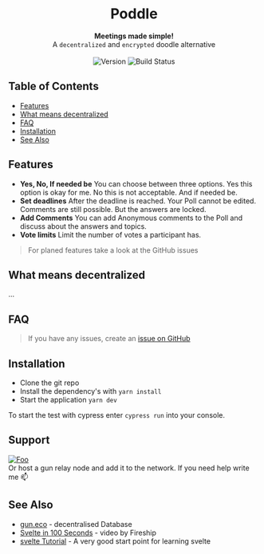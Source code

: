 <h1 align="center">Poddle</h1>

<div align="center">
  <strong>Meetings made simple! </strong>
</div>
<div align="center">
  A <code>decentralized</code> and <code>encrypted</code> doodle alternative
</div>

<br />
<!-- badges -->
<div align="center">
  <!-- Version -->
    <img src="https://img.shields.io/badge/Version-v0.2.x--beta-green?style=flat-square"
      alt="Version" />
  <!-- Build Status -->
    <img src="https://img.shields.io/github/checks-status/tetrisiq/poddle/main?style=flat-square"
      alt="Build Status" />
  <!-- Test status -->
    <!-- <img src="https://img.shields.io/endpoint?url=https://dashboard.cypress.io/badge/simple/byzw5k&style=flat-square&logo=cypress" alt="Cypress Status" /> -->

</div>

<!-- <div align="center">
  <h3>
    <a href="https://poddle.network">
      Website
    </a>
    <span> | </span>
    <a href="https://dashboard.cypress.io/projects/byzw5k/runs">
      Cypress Dashboard
    </a>
  </h3>
</div> -->

## Table of Contents

- [Features](#features)
- [What means decentralized](#what-means-decentralized)
- [FAQ](#faq)
- [Installation](#installation)
- [See Also](#see-also)

## Features

- **Yes, No, If needed be** You can choose between three options. Yes this option is okay for me. No this is not acceptable. And if needed be.
- **Set deadlines** After the deadline is reached. Your Poll cannot be edited. Comments are still possible. But the answers are locked.
- **Add Comments** You can add Anonymous comments to the Poll and discuss about the answers and topics.
- **Vote limits** Limit the number of votes a participant has.

> For planed features take a look at the GitHub issues

## What means decentralized

...

## FAQ

> If you have any issues, create an [issue on GitHub](https://github.com/TetrisIQ/poddle/issues/new?assignees=&labels=&template=bug_report.md&title=)

## Installation

- Clone the git repo
- Install the dependency's with `yarn install`
- Start the application `yarn dev`

To start the test with cypress enter `cypress run` into your console.

## Support

[![Foo](https://img.shields.io/badge/Buy%20Me%20a%20Coffee-ffdd00?style=for-the-badge&logo=buy-me-a-coffee&logoColor=black)](https://www.buymeacoffee.com/tetrisiq)  
Or host a gun relay node and add it to the network. If you need help write me :mailbox:

## See Also

- [gun.eco](https://gun.eco) - decentralised Database
- [Svelte in 100 Seconds](https://www.youtube.com/watch?v=rv3Yq-B8qp4) - video by Fireship
- [svelte Tutorial](https://svelte.dev/tutorial/basics/) - A very good start point for learning svelte
